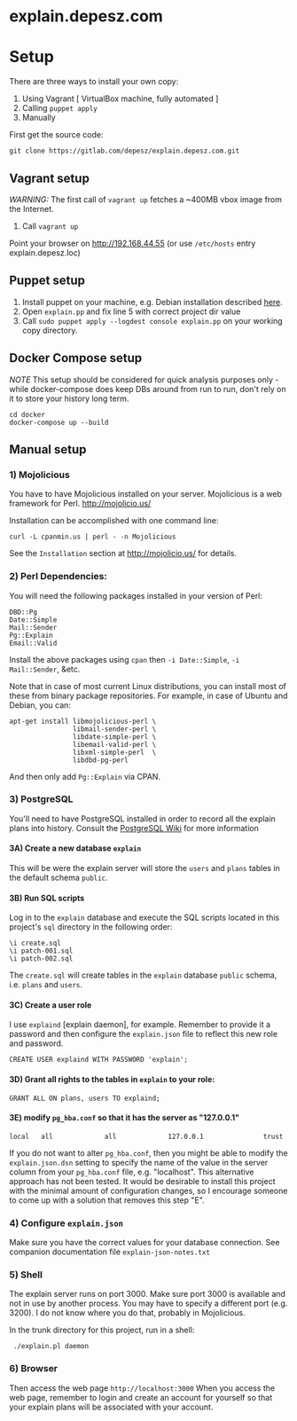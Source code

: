 explain.depesz.com
==================

Setup
==================

There are three ways to install your own copy:

1. Using Vagrant [ VirtualBox machine, fully automated ]
1. Calling `puppet apply`
1. Manually

First get the source code:

    git clone https://gitlab.com/depesz/explain.depesz.com.git

## Vagrant setup

*WARNING:*
The first call of `vagrant up` fetches a ~400MB vbox image from the Internet.

1. Call `vagrant up`

Point your browser on http://192.168.44.55 (or use `/etc/hosts` entry explain.depesz.loc)

## Puppet setup

1. Install puppet on your machine, e.g. Debian installation described [here](https://docs.puppetlabs.com/guides/install_puppet/install_debian_ubuntu.html).
1. Open `explain.pp` and fix line 5 with correct project dir value
1. Call `sudo puppet apply --logdest console explain.pp` on your working copy directory.

## Docker Compose setup

*NOTE* This setup should be considered for quick analysis purposes only - while docker-compose
does keep DBs around from run to run, don't rely on it to store your history long term.

```
cd docker
docker-compose up --build
```

## Manual setup

### 1) Mojolicious
You have to have Mojolicious installed on your server.
Mojolicious is a web framework for Perl.
http://mojolicio.us/

Installation can be accomplished with one command line:

    curl -L cpanmin.us | perl - -n Mojolicious

See the `Installation` section at http://mojolicio.us/ for details.

### 2) Perl Dependencies:
You will need the following packages installed in your version of Perl:

    DBD::Pg
    Date::Simple
    Mail::Sender
    Pg::Explain
    Email::Valid


Install the above packages using `cpan` then `-i Date::Simple`, `-i Mail::Sender`, &etc.

Note that in case of most current Linux distributions, you can install most of
these from binary package repositories. For example, in case of Ubuntu and
Debian, you can:

    apt-get install libmojolicious-perl \
                    libmail-sender-perl \
                    libdate-simple-perl \
                    libemail-valid-perl \
                    libxml-simple-perl  \
                    libdbd-pg-perl

And then only add `Pg::Explain` via CPAN.

### 3) PostgreSQL
You'll need to have PostgreSQL installed in order to record all the explain
plans into history.  Consult the [PostgreSQL Wiki](https://wiki.postgresql.org/wiki/Detailed_installation_guides)
for more information

#### 3A) Create a new database `explain`
This will be were the explain server will store the `users` and `plans` tables
in the default schema `public`.

#### 3B) Run SQL scripts
Log in to the `explain` database and execute the SQL scripts located in this
project's `sql` directory in the following order:

    \i create.sql
    \i patch-001.sql
    \i patch-002.sql

The `create.sql` will create tables in the `explain` database `public` schema,
i.e. `plans` and `users`.

#### 3C) Create a user role
I use `explaind` [explain daemon], for example.  Remember to provide it a
password and then configure the `explain.json` file to reflect this new role and
password.

    CREATE USER explaind WITH PASSWORD 'explain';

#### 3D) Grant all rights to the tables in `explain` to your role:

    GRANT ALL ON plans, users TO explaind;

#### 3E) modify  `pg_hba.conf` so that it has the server as "127.0.0.1"

    local   all             all             127.0.0.1               trust

If you do not want to alter `pg_hba.conf`, then you might be able to modify the
`explain.json.dsn` setting to specify the name of the value in the server column
from your `pg_hba.conf` file, e.g. "localhost".  This alternative approach has
not been tested.  It would be desirable to install this project with the minimal
amount of configuration changes, so I encourage someone to come up with a
solution that removes this step "E".

### 4) Configure `explain.json`
Make sure you have the correct values for your database connection.
See companion documentation file `explain-json-notes.txt`

### 5) Shell
The explain server runs on port 3000.  Make sure port 3000 is available and not
in use by another process. You may have to specify a different port (e.g. 3200).
I do not know where you do that, probably in Mojolicious.

In the trunk directory for this project, run in a shell:

     ./explain.pl daemon

### 6) Browser
Then access the web page `http://localhost:3000`  When you access the web page,
remember to login and create an account for yourself so that your explain plans
will be associated with your account.
